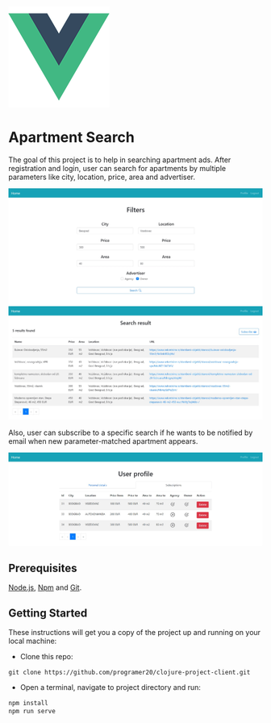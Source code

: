 <img src="src/assets/logo.png">

# Apartment Search

The goal of this project is to help in searching apartment ads. After registration and login, user can search for apartments by multiple parameters like city, location, price, area and advertiser.

<img src="src/assets/1.jpg">

<img src="src/assets/2.jpg">

Also, user can subscribe to a specific search if he wants to be notified by email when new parameter-matched apartment appears.

<img src="src/assets/3.jpg">

## Prerequisites

[Node.js](https://nodejs.org/en/), [Npm](https://www.npmjs.com/get-npm) and [Git](https://git-scm.com/).

## Getting Started

These instructions will get you a copy of the project up and running on your local machine:

+ Clone this repo:
``` 
git clone https://github.com/programer20/clojure-project-client.git
```
+ Open a terminal, navigate to project directory and run:
``` 
npm install
npm run serve
```
